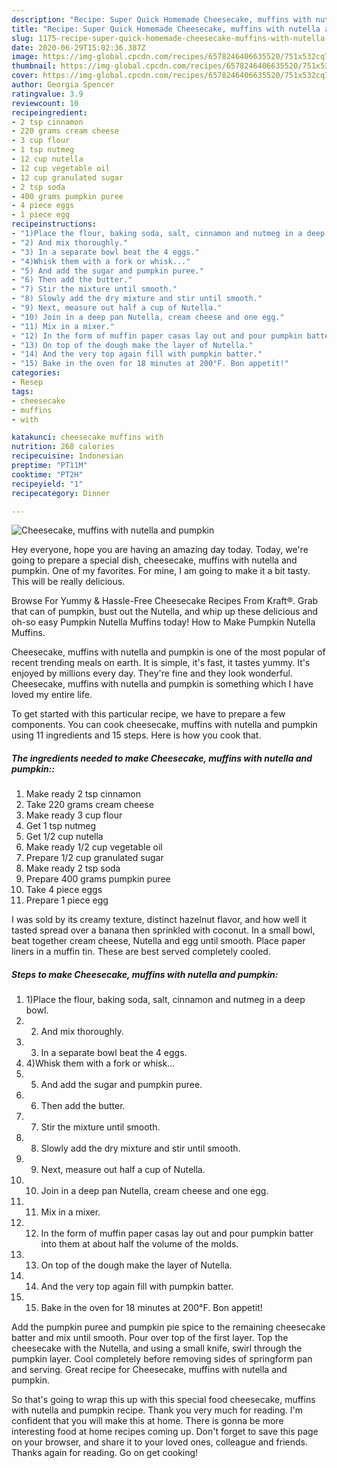 ```yaml
---
description: "Recipe: Super Quick Homemade Cheesecake, muffins with nutella and pumpkin"
title: "Recipe: Super Quick Homemade Cheesecake, muffins with nutella and pumpkin"
slug: 1175-recipe-super-quick-homemade-cheesecake-muffins-with-nutella-and-pumpkin
date: 2020-06-29T15:02:36.387Z
image: https://img-global.cpcdn.com/recipes/6578246406635520/751x532cq70/cheesecake-muffins-with-nutella-and-pumpkin-recipe-main-photo.jpg
thumbnail: https://img-global.cpcdn.com/recipes/6578246406635520/751x532cq70/cheesecake-muffins-with-nutella-and-pumpkin-recipe-main-photo.jpg
cover: https://img-global.cpcdn.com/recipes/6578246406635520/751x532cq70/cheesecake-muffins-with-nutella-and-pumpkin-recipe-main-photo.jpg
author: Georgia Spencer
ratingvalue: 3.9
reviewcount: 10
recipeingredient:
- 2 tsp cinnamon
- 220 grams cream cheese
- 3 cup flour
- 1 tsp nutmeg
- 12 cup nutella
- 12 cup vegetable oil
- 12 cup granulated sugar
- 2 tsp soda
- 400 grams pumpkin puree
- 4 piece eggs
- 1 piece egg
recipeinstructions:
- "1)Place the flour, baking soda, salt, cinnamon and nutmeg in a deep bowl."
- "2) And mix thoroughly."
- "3) In a separate bowl beat the 4 eggs."
- "4)Whisk them with a fork or whisk..."
- "5) And add the sugar and pumpkin puree."
- "6) Then add the butter."
- "7) Stir the mixture until smooth."
- "8) Slowly add the dry mixture and stir until smooth."
- "9) Next, measure out half a cup of Nutella."
- "10) Join in a deep pan Nutella, cream cheese and one egg."
- "11) Mix in a mixer."
- "12) In the form of muffin paper casas lay out and pour pumpkin batter into them at about half the volume of the molds."
- "13) On top of the dough make the layer of Nutella."
- "14) And the very top again fill with pumpkin batter."
- "15) Bake in the oven for 18 minutes at 200°F. Bon appetit!"
categories:
- Resep
tags:
- cheesecake
- muffins
- with

katakunci: cheesecake muffins with
nutrition: 268 calories
recipecuisine: Indonesian
preptime: "PT11M"
cooktime: "PT2H"
recipeyield: "1"
recipecategory: Dinner

---
```



![Cheesecake, muffins with nutella and pumpkin](https://img-global.cpcdn.com/recipes/6578246406635520/751x532cq70/cheesecake-muffins-with-nutella-and-pumpkin-recipe-main-photo.jpg)

Hey everyone, hope you are having an amazing day today. Today, we're going to prepare a special dish, cheesecake, muffins with nutella and pumpkin. One of my favorites. For mine, I am going to make it a bit tasty. This will be really delicious.

Browse For Yummy &amp; Hassle-Free Cheesecake Recipes From Kraft®. Grab that can of pumpkin, bust out the Nutella, and whip up these delicious and oh-so easy Pumpkin Nutella Muffins today! How to Make Pumpkin Nutella Muffins.

Cheesecake, muffins with nutella and pumpkin is one of the most popular of recent trending meals on earth. It is simple, it's fast, it tastes yummy. It's enjoyed by millions every day. They're fine and they look wonderful. Cheesecake, muffins with nutella and pumpkin is something which I have loved my entire life.


To get started with this particular recipe, we have to prepare a few components. You can cook cheesecake, muffins with nutella and pumpkin using 11 ingredients and 15 steps. Here is how you cook that.

##### The ingredients needed to make Cheesecake, muffins with nutella and pumpkin::

1. Make ready 2 tsp cinnamon
1. Take 220 grams cream cheese
1. Make ready 3 cup flour
1. Get 1 tsp nutmeg
1. Get 1/2 cup nutella
1. Make ready 1/2 cup vegetable oil
1. Prepare 1/2 cup granulated sugar
1. Make ready 2 tsp soda
1. Prepare 400 grams pumpkin puree
1. Take 4 piece eggs
1. Prepare 1 piece egg


I was sold by its creamy texture, distinct hazelnut flavor, and how well it tasted spread over a banana then sprinkled with coconut. In a small bowl, beat together cream cheese, Nutella and egg until smooth. Place paper liners in a muffin tin. These are best served completely cooled. 

##### Steps to make Cheesecake, muffins with nutella and pumpkin:

1. 1)Place the flour, baking soda, salt, cinnamon and nutmeg in a deep bowl.
1. 2) And mix thoroughly.
1. 3) In a separate bowl beat the 4 eggs.
1. 4)Whisk them with a fork or whisk...
1. 5) And add the sugar and pumpkin puree.
1. 6) Then add the butter.
1. 7) Stir the mixture until smooth.
1. 8) Slowly add the dry mixture and stir until smooth.
1. 9) Next, measure out half a cup of Nutella.
1. 10) Join in a deep pan Nutella, cream cheese and one egg.
1. 11) Mix in a mixer.
1. 12) In the form of muffin paper casas lay out and pour pumpkin batter into them at about half the volume of the molds.
1. 13) On top of the dough make the layer of Nutella.
1. 14) And the very top again fill with pumpkin batter.
1. 15) Bake in the oven for 18 minutes at 200°F. Bon appetit!


Add the pumpkin puree and pumpkin pie spice to the remaining cheesecake batter and mix until smooth. Pour over top of the first layer. Top the cheesecake with the Nutella, and using a small knife, swirl through the pumpkin layer. Cool completely before removing sides of springform pan and serving. Great recipe for Cheesecake, muffins with nutella and pumpkin. 

So that's going to wrap this up with this special food cheesecake, muffins with nutella and pumpkin recipe. Thank you very much for reading. I'm confident that you will make this at home. There is gonna be more interesting food at home recipes coming up. Don't forget to save this page on your browser, and share it to your loved ones, colleague and friends. Thanks again for reading. Go on get cooking!
